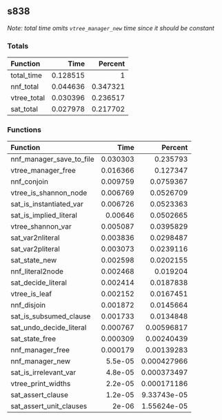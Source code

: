 ## s838

*Note: total time omits `vtree_manager_new` time since it should be constant*

### Totals

| Function    |     Time |   Percent |
|:------------|---------:|----------:|
| total_time  | 0.128515 |  1        |
| nnf_total   | 0.044636 |  0.347321 |
| vtree_total | 0.030396 |  0.236517 |
| sat_total   | 0.027978 |  0.217702 |

### Functions

| Function                 |     Time |     Percent |
|:-------------------------|---------:|------------:|
| nnf_manager_save_to_file | 0.030303 | 0.235793    |
| vtree_manager_free       | 0.016366 | 0.127347    |
| nnf_conjoin              | 0.009759 | 0.0759367   |
| vtree_is_shannon_node    | 0.006769 | 0.0526709   |
| sat_is_instantiated_var  | 0.006726 | 0.0523363   |
| sat_is_implied_literal   | 0.00646  | 0.0502665   |
| vtree_shannon_var        | 0.005087 | 0.0395829   |
| sat_var2nliteral         | 0.003836 | 0.0298487   |
| sat_var2pliteral         | 0.003073 | 0.0239116   |
| sat_state_new            | 0.002598 | 0.0202155   |
| nnf_literal2node         | 0.002468 | 0.019204    |
| sat_decide_literal       | 0.002414 | 0.0187838   |
| vtree_is_leaf            | 0.002152 | 0.0167451   |
| nnf_disjoin              | 0.001872 | 0.0145664   |
| sat_is_subsumed_clause   | 0.001733 | 0.0134848   |
| sat_undo_decide_literal  | 0.000767 | 0.00596817  |
| sat_state_free           | 0.000309 | 0.00240439  |
| nnf_manager_free         | 0.000179 | 0.00139283  |
| nnf_manager_new          | 5.5e-05  | 0.000427966 |
| sat_is_irrelevant_var    | 4.8e-05  | 0.000373497 |
| vtree_print_widths       | 2.2e-05  | 0.000171186 |
| sat_assert_clause        | 1.2e-05  | 9.33743e-05 |
| sat_assert_unit_clauses  | 2e-06    | 1.55624e-05 |
